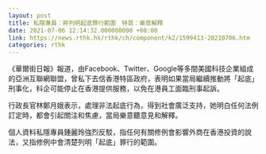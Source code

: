```yaml
---
layout: post
title: 私隱專員：將列明起底罪行範圍　特首：樂意解釋
date: 2021-07-06 12:14:32.000000000 +08:00
link: https://news.rthk.hk/rthk/ch/component/k2/1599413-20210706.htm
categories: rthk
---
```


《華爾街日報》報道，由Facebook、Twitter、Google等多間美國科技企業組成的亞洲互聯網聯盟，曾私下去信香港特區政府，表明如果當局繼續推動將「起底」刑事化，科企可能停止在香港提供服務，以免在港員工面臨刑事起訴。

行政長官林鄭月娥表示，處理非法起底行為，得到社會廣泛支持，她明白任何法例訂定時，都會引起關注和焦慮，當局樂意聽意見和解釋。

個人資料私隱專員鍾麗玲強烈反駁，指任何有關修例會影響外商在香港投資的說法，又指修例中會清楚列明「起底」罪行的範圍。
